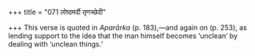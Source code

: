 +++
title = "071 लोष्ठमर्दी तृणच्छेदी"

+++
This verse is quoted in *Aparārka* (p. 183),—and again on (p. 253), as
lending support to the idea that the man himself becomes ‘unclean’ by
dealing with ‘unclean things.’


